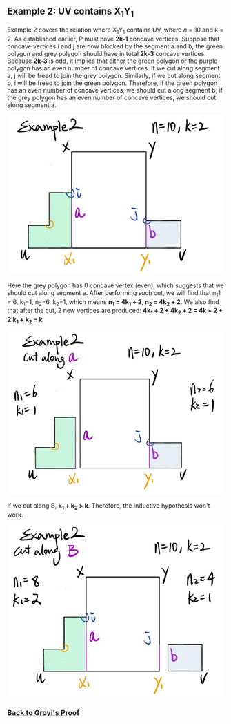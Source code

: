 ## Example 2: UV contains X<sub>1</sub>Y<sub>1</sub>

Example 2 covers the relation where X<sub>1</sub>Y<sub>1</sub> contains UV, where *n* = 10 and k = 2. As established earlier, P must have **2k-1** concave vertices. Suppose that concave vertices i and j are now blocked by the segment a and b, the green polygon and grey polygon should have in total **2k-3** concave vertices. Because **2k-3** is odd, it implies that either the green polygon or the purple polygon has an even number of concave vertices. If we cut along segment a, j will be freed to join the grey polygon. Similarly, if we cut along segment b, i will be freed to join the green polygon. Therefore, if the green polygon has an even number of concave vertices, we should cut along segment b; if the grey polygon has an even number of concave vertices, we should cut along segment a. 

![](/img/img9.jpg)

Here the grey polygon has 0 concave vertex (even), which suggests that we should cut along segment a. After performing such cut, we will find that n<sub>1</sub>1 = 6, k<sub>1</sub>=1, n<sub>2</sub>=6, k<sub>2</sub>=1, which means **n<sub>1</sub> = 4k<sub>1</sub> + 2, n<sub>2</sub> = 4k<sub>2</sub> + 2**. We also find that after the cut, 2 new vertices are produced: 
  **4k<sub>1</sub> + 2 + 4k<sub>2</sub> + 2 = 4k + 2 + 2** 
  **k<sub>1</sub> + k<sub>2</sub> = k** 

![](/img/img10.jpg)

If we cut along B, **k<sub>1</sub> + k<sub>2</sub> > k**. Therefore, the inductive hypothesis won't work. 

![](/img/img11.jpg)

### [Back to Groyi's Proof](/gyori.md)
